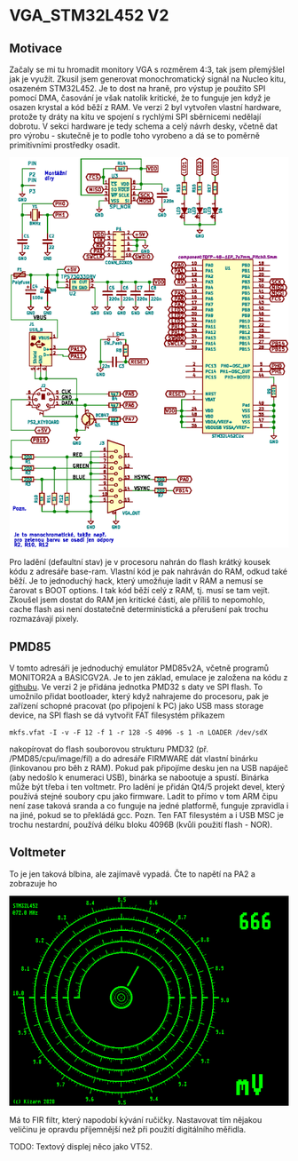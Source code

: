 # VGA_STM32L452 V2

## Motivace
Začaly se mi tu hromadit monitory VGA s rozměrem 4:3, tak jsem přemýšlel jak je využít.
Zkusil jsem generovat monochromatický signál na Nucleo kitu, osazeném STM32L452. Je to
dost na hraně, pro výstup je použito SPI pomocí DMA, časování je však natolik kritické,
že to funguje jen když je osazen krystal a kód běží z RAM. Ve verzi 2 byl vytvořen vlastní
hardware, protože ty dráty na kitu ve spojení s rychlými SPI sběrnicemi nedělají dobrotu.
V sekci hardware je tedy schema a celý návrh desky, včetně dat pro výrobu - skutečně
je to podle toho vyrobeno a dá se to poměrně primitivními prostředky osadit.

![hardware](./hardware/VgaOnSTM32L452.png)

Pro ladění (defaultní stav) je v procesoru nahrán do flash krátký kousek kódu z adresáře
base-ram. Vlastní kód je pak nahráván do RAM, odkud také běží. Je to jednoduchý hack,
který umožňuje ladit v RAM a nemusí se čarovat s BOOT options. I tak kód běží celý z RAM, tj. musí se tam vejít.
Zkoušel jsem dostat do RAM jen kritické části, ale příliš to nepomohlo, cache flash
asi není dostatečně deterministická a přerušení pak trochu rozmazávají pixely.

## PMD85
V tomto adresáři je jednoduchý emulátor PMD85v2A, včetně programů MONITOR2A a BASICGV2A. Je to jen základ,
emulace je založena na kódu z [githubu](https://github.com/mborik/GPMD85Emulator). Ve verzi 2 je přidána
jednotka PMD32 s daty ve SPI flash. To umožnilo přidat bootloader, který když nahrajeme do procesoru,
pak je zařízení schopné pracovat (po připojení k PC) jako USB mass storage device, na SPI flash
se dá vytvořit FAT filesystém příkazem
```
mkfs.vfat -I -v -F 12 -f 1 -r 128 -S 4096 -s 1 -n LOADER /dev/sdX
```
nakopírovat do flash souborovou strukturu PMD32 (př. /PMD85/cpu/image/fil) a do adresáře FIRMWARE dát
vlastní binárku (linkovanou pro běh z RAM). Pokud pak připojíme desku jen na USB napáječ (aby nedošlo k enumeraci USB),
binárka se nabootuje a spustí. Binárka může být třeba i ten voltmetr.
Pro ladění je přidán Qt4/5 projekt devel, který používá stejné soubory cpu jako firmware. Ladit to přímo v tom
ARM čipu není zase taková sranda a co funguje na jedné platformě, funguje zpravidla i na jiné, pokud se to překládá gcc.
Pozn. Ten FAT filesystém a i USB MSC je trochu nestardní, používá délku bloku 4096B (kvůli použití flash - NOR).

## Voltmeter
To je jen taková blbina, ale zajímavě vypadá. Čte to napětí na PA2 a zobrazuje ho

![Náhled](./Voltmeter/screen.png)

Má to FIR filtr, který napodobí kývání ručičky. Nastavovat tím nějakou veličinu je opravdu
příjemnější než při použití digitálního měřidla.

TODO: Textový displej něco jako VT52.
